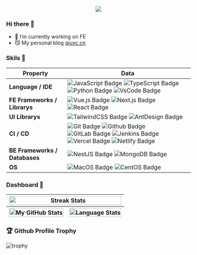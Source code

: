 <div style="text-align: center"><img src="https://profile-counter.glitch.me/qiuxchao/count.svg?color=red" /></div>

### Hi there 👋

- 🔭 I’m currently working on FE
- 😼 My personal blog [qiuxc.cn](https://qiuxc.cn)

### Skils 💪

| Property                      | Data                                                                                                                                                                                                                                                                                                                                                                                                                                                                                                                                                                                                                                   |
| ----------------------------- | -------------------------------------------------------------------------------------------------------------------------------------------------------------------------------------------------------------------------------------------------------------------------------------------------------------------------------------------------------------------------------------------------------------------------------------------------------------------------------------------------------------------------------------------------------------------------------------------------------------------------------------- |
| **Language / IDE**            | ![JavaScript Badge](https://img.shields.io/badge/-JavaScript-F7DF1E?style=flat&logo=JavaScript&logoColor=white) ![TypeScript Badge](https://img.shields.io/badge/-TypeScript-3178C6?style=flat&logo=TypeScript&logoColor=white) ![Python Badge](https://img.shields.io/badge/-Python-3776AB?style=flat&logo=Python&logoColor=white) ![VsCode Badge](https://img.shields.io/badge/-VsCode-007ACC?style=flat&logo=VisualStudioCode&logoColor=white)                                                                                                                                                                                      |
| **FE Frameworks / Librarys**  | ![Vue.js Badge](https://img.shields.io/badge/-Vue%20-4FC08D?style=flat-square&logo=Vue.js&logoColor=white) ![Next.js Badge](https://img.shields.io/badge/-Next%20-000000?style=flat-square&logo=Next.js&logoColor=white) ![React Badge](https://img.shields.io/badge/-React%20-61DAFB?style=flat-square&logo=React&logoColor=white)                                                                                                                                                                                                                                                                                                    |
| **UI Librarys**               | ![TailwindCSS Badge](https://img.shields.io/badge/-TailwindCSS%20-06B6D4?style=flat-square&logo=TailwindCSS&logoColor=white) ![AntDesign Badge](https://img.shields.io/badge/-AntDesign%20-0170FE?style=flat-square&logo=AntDesign&logoColor=white)                                                                                                                                                                                                                                                                                                                                                                                    |
| **CI / CD**                   | ![Git Badge](https://img.shields.io/badge/-Git%20-F05032?style=flat&logo=Git&logoColor=white) ![Github Badge](https://img.shields.io/badge/-Github%20-181717?style=flat&logo=Github&logoColor=white) ![GitLab Badge](https://img.shields.io/badge/-GitLab%20-FC6D26?style=flat&logo=GitLab&logoColor=white) ![Jenkins Badge](https://img.shields.io/badge/-Jenkins%20-D24939?style=flat&logo=Jenkins&logoColor=white) ![Vercel Badge](https://img.shields.io/badge/-Vercel%20-000000?style=flat&logo=Vercel&logoColor=white) ![Netlify Badge](https://img.shields.io/badge/-Netlify%20-00C7B7?style=flat&logo=Netlify&logoColor=white) |
| **BE Frameworks / Databases** | ![NestJS Badge](https://img.shields.io/badge/-NestJS%20-E0234E?style=flat&logo=NestJS&logoColor=white) ![MongoDB Badge](https://img.shields.io/badge/-MongoDB%20-2B795E?style=flat&logo=MongoDB&logoColor=white)                                                                                                                                                                                                                                                                                                                                                                                                                       |
| **OS**                        | ![MacOS Badge](https://img.shields.io/badge/-MacOS%20-000000?style=flat&logo=MacOS&logoColor=white) ![CentOS Badge](https://img.shields.io/badge/-CentOS%20-262577?style=flat&logo=CentOS&logoColor=white)                                                                                                                                                                                                                                                                                                                                                                                                                             |

### Dashboard 🔴

<table>
  <thead>
    <tr>
      <th colspan="2"><img src="https://streak-stats.demolab.com?user=qiuxchao&theme=dracula&hide_border=%E9%94%99%E8%AF%AF%E7%9A%84" width="100%" align="center" alt="Streak Stats" /></th>
    </tr>
    <tr>
      <th><img align="center" width="100%" src="https://readme-stats-qiuxchao.vercel.app/api?username=qiuxchao&show_icons=true&theme=radical" alt="My GitHub Stats" /></th>
      <th><img src="https://readme-stats-qiuxchao.vercel.app/api/top-langs/?username=qiuxchao&theme=radical" width="100%" align="center" alt="Language Stats" /></th>
    </tr>
  </thead>
</table>

### 🏆 Github Profile Trophy

![trophy](https://github-profile-trophy.vercel.app/?username=qiuxchao&theme=radical&margin-w=16&margin-h=10)
